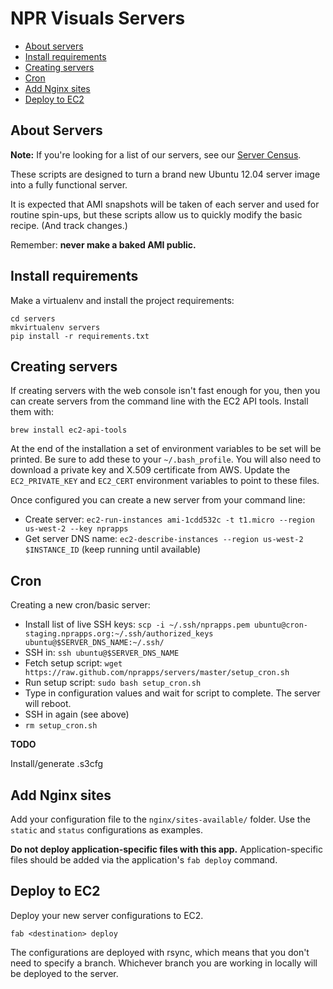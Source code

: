 NPR Visuals Servers
=========================

* [About servers](#about-servers)
* [Install requirements](#install-requirements)
* [Creating servers](#creating-servers)
* [Cron](#cron)
* [Add Nginx sites](#add-nginx-sites)
* [Deploy to EC2](#deploy-to-ec2)

About Servers
--------------

**Note:** If you're looking for a list of our servers, see our [Server Census](https://docs.google.com/spreadsheet/ccc?key=0AjWpFWKpoFHqdFl2cGxaVklCR1dPUnBGZkFTTVZQZUE&usp=drive_web#gid=0).

These scripts are designed to turn a brand new Ubuntu 12.04 server image into a fully functional server.

It is expected that AMI snapshots will be taken of each server and used for routine spin-ups, but these scripts allow us to quickly modify the basic recipe. (And track changes.)

Remember: **never make a baked AMI public.**

Install requirements
--------------------

Make a virtualenv and install the project requirements:

```
cd servers
mkvirtualenv servers
pip install -r requirements.txt
```

Creating servers
-----------------

If creating servers with the web console isn't fast enough for you, then you can create servers from the command line with the EC2 API tools. Install them with:

``brew install ec2-api-tools``

At the end of the installation a set of environment variables to be set will be printed. Be sure to add these to your ``~/.bash_profile``. You will also need to download a private key and X.509 certificate from AWS. Update the ``EC2_PRIVATE_KEY`` and ``EC2_CERT`` environment variables to point to these files.

Once configured you can create a new server from your command line:

* Create server: ``ec2-run-instances ami-1cdd532c -t t1.micro --region us-west-2 --key nprapps``
* Get server DNS name: ``ec2-describe-instances --region us-west-2 $INSTANCE_ID`` (keep running until available)

Cron
-----

Creating a new cron/basic server:

* Install list of live SSH keys: ``scp -i ~/.ssh/nprapps.pem ubuntu@cron-staging.nprapps.org:~/.ssh/authorized_keys
 ubuntu@$SERVER_DNS_NAME:~/.ssh/``
* SSH in: ``ssh ubuntu@$SERVER_DNS_NAME``
* Fetch setup script: ``wget https://raw.github.com/nprapps/servers/master/setup_cron.sh``
* Run setup script: ``sudo bash setup_cron.sh``
* Type in configuration values and wait for script to complete. The server will reboot.
* SSH in again (see above)
* ``rm setup_cron.sh``

**TODO**

Install/generate .s3cfg

Add Nginx sites
----------------

Add your configuration file to the `nginx/sites-available/` folder. Use the `static` and `status` configurations as examples.

**Do not deploy application-specific files with this app.** Application-specific files should be added via the application's `fab deploy` command.


Deploy to EC2
-------------

Deploy your new server configurations to EC2.

```
fab <destination> deploy
```

The configurations are deployed with rsync, which means that you don't need to specify a branch. Whichever branch you are working in locally will be deployed to the server.
